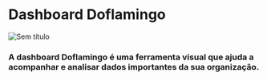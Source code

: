 # Dashboard Doflamingo

![Sem título](https://github.com/user-attachments/assets/413ce0a1-a53d-477b-b5e7-32a79c64550b)

<h3>A dashboard Doflamingo é uma ferramenta visual que ajuda a acompanhar e analisar dados importantes da sua organização.</h3>
